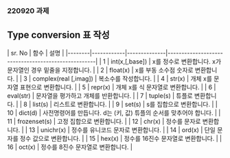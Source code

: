 ### 220920 과제
Type conversion 표 작성
------------------------------

| sr. No | 함수 | 설명 |
|--------|------------|--------------|----------------------------------------------------|
| 1 | int(x,[,base]) | x를 정수로 변환합니다. x가 문자열인 경우 밑줄을 지정합니다. |
| 2 | float(x) | x를 부동 소수점 숫자로 변환합니다. |
| 3 | complex(real [,imag]) | 복소수를 작성합니다. |
| 4 | str(x) | 개체 x를 문자열 표현으로 변환합니다. |
| 5 | repr(x) | 개체 x를 식 문자열로 변환합니다. |
| 6 | eval(str) | 문자열을 평가하고 개체를 반환합니다. |
| 7 | tuple(s) | 튜플로 변환합니다. |
| 8 | list(s) | 리스트로 변환합니다. |
| 9 | set(s) | s를 집합으로 변환합니다. |
| 10 | dict(d) | 사전명령어를 만듭니다. d는 (키, 값) 튜플의 순서를 맞추어야 합니다. |
| 11 | frozenset(s) | 고정 집합으로 변환합니다. |
| 12 | chr(x) | 정수를 문자로 변환합니다. |
| 13 | unichr(x) | 정수를 유니코드 문자로 변환합니다. |
| 14 | ord(x) | 단일 문자를 정수 값으로 변환합니다. |
| 15 | hex(x) | 정수를 16진수 문자열로 변환합니다. |
| 16 | oct(x) | 정수를 8진수 문자열로 변환합니다. |